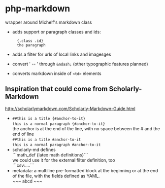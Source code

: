 # php-markdown

wrapper around Michelf's markdown class

- adds support or paragraph classes and ids:

        {.class .id}
        the paragraph

- adds a filter for urls of local links and imagesges
- convert ' -- ' through `&ndash;` (other typographic features planned)
- converts markdown inside of `<td>` elements

## Inspiration that could come from Scholarly-Markdown

<http://scholarlymarkdown.com/Scholarly-Markdown-Guide.html>

- `##this is a title {#anchor-to-it}`  
  `this is a normal paragraph {#anchor-to-it}`  
  the anchor is at the end of the line, with no space between the # and the end of line  
  `##this is a title #anchor-to-it`  
  `this is a normal paragraph #anchor-to-it`
- scholarly-md defines  
      \`\`\`math_def {latex math definitions}\`\`\`  
  we could use it for the external filter definition, too  
      \`\`\`csv:....\`\`\`
- metadata: a multiline pre-formatted block at the beginning or at the end of the file, with the fields defined as YAML.  
        ~~~
        abcd
        ~~~
